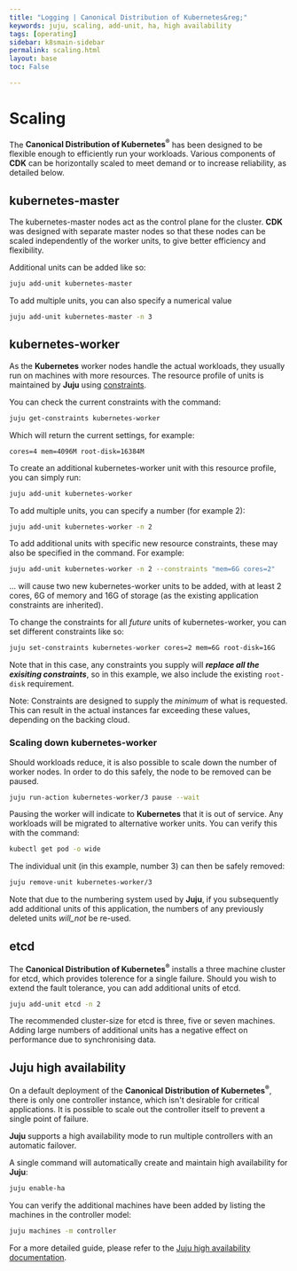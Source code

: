 ```yaml
---
title: "Logging | Canonical Distribution of Kubernetes&reg;"
keywords: juju, scaling, add-unit, ha, high availability
tags: [operating]
sidebar: k8smain-sidebar
permalink: scaling.html
layout: base
toc: False

---
```


# Scaling

The **Canonical Distribution of Kubernetes<sup>&reg;</sup>** has been designed
to be flexible enough to efficiently run your workloads. Various components of
**CDK** can be horizontally scaled to meet demand or to increase reliability,
as detailed below.

## kubernetes-master

The kubernetes-master nodes act as the control plane for the cluster.  **CDK**
was designed with separate master nodes so that these nodes can be scaled
independently of the worker units, to give better efficiency and flexibility.

Additional units can be added like so:

```bash
juju add-unit kubernetes-master
```
To add multiple units, you can also specify a numerical value

```bash
juju add-unit kubernetes-master -n 3
```

## kubernetes-worker

As the **Kubernetes** worker nodes handle the actual workloads, they usually
run on machines with more resources. The resource profile of units is
maintained by **Juju** using [constraints][juju-constraints].

You can check the current constraints with the command:

```bash
juju get-constraints kubernetes-worker
```
Which will return the current settings, for example:

```no-highlight
cores=4 mem=4096M root-disk=16384M
```

To create an additional kubernetes-worker unit with this resource profile, you
can simply run:

```bash
juju add-unit kubernetes-worker
```

To add multiple units, you can specify a number (for example 2):

```bash
juju add-unit kubernetes-worker -n 2
```

To add additional units with specific new resource constraints, these may also
be specified in the command. For example:

```bash
juju add-unit kubernetes-worker -n 2 --constraints "mem=6G cores=2"
```

... will cause two new kubernetes-worker units to be added, with at least 2
cores, 6G of memory and 16G of storage (as the existing application constraints
are inherited).

To change the constraints for all _future_ units of kubernetes-worker, you can
set different constraints like so:

```bash
juju set-constraints kubernetes-worker cores=2 mem=6G root-disk=16G
```

Note that in this case, any constraints you supply will ***replace all the
exisiting constraints***, so in this example, we also include the existing
`root-disk` requirement.

<div class="p-notification--information">
  <p class="p-notification__response">
    <span class="p-notification__status">Note:</span>
Constraints are designed to supply the <i>minimum</i> of what is requested. This can
result in the actual instances far exceeding these values, depending on the backing cloud.
  </p>
</div>


### Scaling down kubernetes-worker

Should workloads reduce, it is also possible to scale down the number of worker nodes.
In order to do this safely, the node to be removed can be paused.

```bash
juju run-action kubernetes-worker/3 pause --wait
```

Pausing the worker will indicate to **Kubernetes** that it is out of service.
Any workloads will be migrated to alternative worker units. You can verify this
with the command:

```bash
kubectl get pod -o wide
```

The individual unit (in this example, number 3) can then be safely removed:

```bash
juju remove-unit kubernetes-worker/3
```

Note that due to the numbering system used by **Juju**, if you subsequently add
additional units of this application, the numbers of any previously deleted
units _will_not_ be re-used.


## etcd

The **Canonical Distribution of Kubernetes<sup>&reg;</sup>** installs a three
machine cluster for etcd, which provides tolerence for a single failure. Should
you wish to extend the fault tolerance, you can add additional units of etcd.

```bash
juju add-unit etcd -n 2
```

The recommended cluster-size for etcd is three, five or seven machines. Adding
large numbers of additional units has a negative effect on performance due to
synchronising data.


## Juju high availability

On a default deployment of the **Canonical Distribution of
Kubernetes<sup>&reg;</sup>**, there is only one controller instance, which
isn't desirable for critical applications. It is possible to scale out the
controller itself to prevent a single point of failure.

**Juju** supports a high availability mode to run multiple controllers with an
automatic failover.

A single command will automatically create and maintain high availability for **Juju**:

```bash
juju enable-ha
```

You can verify the additional machines have been added by listing the machines
in the controller model:

```bash
juju machines -m controller
```

For a more detailed guide, please refer to the
[Juju high availability documentation][juju-ha].



<!-- LINKS -->

[juju-ha]: https://docs.jujucharms.com/stable/en/controllers-ha
[juju-constraints]: https://docs.jujucharms.com/stable/en/reference-constraints
